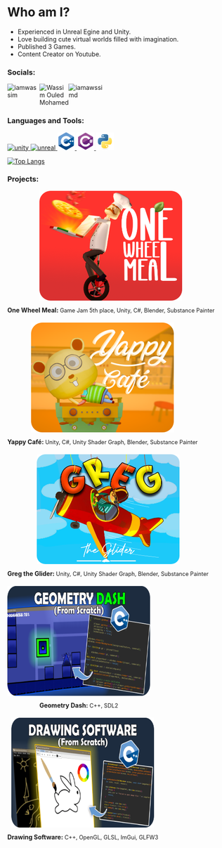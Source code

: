 # **Who am I?**

- Experienced in Unreal Egine and Unity.
- Love building cute virtual worlds filled with imagination.
- Published 3 Games.
- Content Creator on Youtube.

<h3 align="left">Socials:</h3>
<div style="display: flex; justify-content: space-between; width: 160px;">
  <a href="https://www.youtube.com/channel/UC2QMwZIIqTGPIH0ZSqWJ1EQ" target="_blank" style="text-decoration: none;">
    <img src="https://upload.wikimedia.org/wikipedia/commons/thumb/f/fc/YouTube_play_button_square_%282013-2017%29.svg/2048px-YouTube_play_button_square_%282013-2017%29.svg.png" alt="iamwassim" style="width: 30px; height: 30px; object-fit: contain;" />
  </a>
  <a href="https://www.linkedin.com/in/wassim-ouled-mohamed/" target="_blank" style="text-decoration: none;">
    <img src="https://upload.wikimedia.org/wikipedia/commons/thumb/8/81/LinkedIn_icon.svg/2048px-LinkedIn_icon.svg.png" alt="Wassim Ouled Mohamed" style="width: 30px; height: 30px; object-fit: contain;" />
  </a>
  <a href="mailto:wassimcontact@proton.me" target="_blank" style="text-decoration: none;">
    <img src="https://static.vecteezy.com/system/resources/previews/013/948/544/non_2x/gmail-logo-on-transparent-white-background-free-vector.jpg" alt="iamawssimd" style="width: 30px; height: 30px; object-fit: contain;" />
  </a>
  <a href="https://iamwassim.itch.io" target="_blank" style="text-decoration: none;">
    <img src="https://github.com/itchio/itch/blob/master/src/static/images/logos/itchio-textless-pink.svg" alt="Wassim Ouled Mohamed" style="width: 30px; height: 30px; object-fit: contain;" />
  </a>
</div>

<h3 align="left">Languages and Tools:</h3>
<p align="left"> 
  <a href="https://unity.com/" target="_blank" rel="noreferrer"> 
    <img src="https://static.wikia.nocookie.net/logopedia/images/c/ce/Unity_%28Icon%29.svg/revision/latest?cb=20210722101017" alt="unity" width="40" height="40"/> 
  </a> 
  <a href="https://unrealengine.com/" target="_blank" rel="noreferrer"> 
    <img src="https://cdn2.steamgriddb.com/logo_thumb/598fb37d8e3a1f127b3ba7700febc92e.png" alt="unreal" width="40" height="40"/> 
  </a> 
  <a href="https://www.w3schools.com/cpp/" target="_blank" rel="noreferrer"> 
    <img src="https://raw.githubusercontent.com/devicons/devicon/master/icons/cplusplus/cplusplus-original.svg" alt="cplusplus" width="40" height="40"/> 
  </a> 
  <a href="https://www.w3schools.com/cs/" target="_blank" rel="noreferrer"> 
    <img src="https://raw.githubusercontent.com/devicons/devicon/master/icons/csharp/csharp-original.svg" alt="csharp" width="40" height="40"/> 
  </a> 
  <a href="https://www.python.org" target="_blank" rel="noreferrer"> 
    <img src="https://raw.githubusercontent.com/devicons/devicon/master/icons/python/python-original.svg" alt="python" width="40" height="40"/> 
  </a> 
</p>

[![Top Langs](https://github-readme-stats.vercel.app/api/top-langs/?username=wassimcodes&layout=compact)](https://github.com/wassimcodes/github-readme-stats)

<h3 align="left">Projects:</h3>
<div style="display: flex; flex-wrap: wrap; gap: 10px; text-align: center;">
  <div>
    <a href="https://iamwassim.itch.io/one-wheel-meal" target="_blank">
      <img src="https://github.com/wassimcodes/wassimcodes/blob/main/Resources/GameCover-modifsied.png?raw=true" alt="One Wheel Meal" width="325" height="250" />
    </a>
    <h4 style="margin: 10px 0; font-weight: bold;">
      <a href="https://www.youtube.com/watch?v=Ml2q4YCBoD0" target="_blank" style="color: inherit; text-decoration: none;">
        One Wheel Meal:
      </a>
      <span style="font-weight: normal; font-size: 0.9em;">Game Jam 5th place, Unity, C#, Blender, Substance Painter</span>
    </h4>
  </div>
  <div>
<div style="display: flex; flex-wrap: wrap; gap: 10px; text-align: center;">
  <div>
    <a href="https://iamwassim.itch.io/yappy-cafe" target="_blank">
      <img src="https://github.com/wassimcodes/wassimcodes/blob/main/Resources/GameCover-modified.png?raw=true" alt="Yappy Café" width="325" height="250" />
    </a>
    <h4 style="margin: 10px 0; font-weight: bold;">
      <a href="https://www.youtube.com/watch?v=qsBg2C9WxvI&t=71s" target="_blank" style="color: inherit; text-decoration: none;">
        Yappy Café:
      </a>
      <span style="font-weight: normal; font-size: 0.9em;">Unity, C#, Unity Shader Graph, Blender, Substance Painter</span>
    </h4>
  </div>
  <div>
    <a href="https://iamwassim.itch.io/greg-the-glider" target="_blank">
      <img src="https://github.com/wassimcodes/wassimcodes/blob/main/Resources/GregCover2-modified.png?raw=true" alt="Greg the Glider" width="325" height="250" />
    </a>
    <h4 style="margin: 10px 0; font-weight: bold;">
      <a href="https://www.youtube.com/watch?v=KnFYA8NfXVk&list=PLXotmHPNCH9GFyoc5IPSzl7o6_EGwVrfi" target="_blank" style="color: inherit; text-decoration: none;">
        Greg the Glider:
      </a>
      <span style="font-weight: normal; font-size: 0.9em;">Unity, C#, Unity Shader Graph, Blender, Substance Painter</span>
    </h4>
  </div>
  <div>
    <a href="https://www.youtube.com/watch?v=LXDMVYJXyZs" target="_blank">
      <img src="https://github.com/wassimcodes/wassimcodes/blob/main/Resources/GeometryDash111-modified.png" alt="Geometry Dash Tribute" width="325" height="250" />
    </a>
    <h4 style="margin: 10px 0; font-weight: bold;">
      <a href="https://github.com/wassimcodes/GeometryDashSDL2" target="_blank" style="color: inherit; text-decoration: none;">
        Geometry Dash:
      </a>
      <span style="font-weight: normal; font-size: 0.9em;">C++, SDL2</span>
    </h4>
  </div>
  <div>
    <a href="https://www.youtube.com/watch?v=UJ8tBZ8AvoI" target="_blank">
      <img src="https://github.com/wassimcodes/wassimcodes/blob/main/Resources/DrawingSoftware-modified.png" alt="Drawing Software" width="325" height="250" />
    </a>
    <h4 style="margin: 10px 0; font-weight: bold;">
      <a href="https://github.com/wassimcodes/DrawingSoftware" target="_blank" style="color: inherit; text-decoration: none;">
        Drawing Software:
      </a>
      <span style="font-weight: normal; font-size: 0.9em;">C++, OpenGL, GLSL, ImGui, GLFW3</span>
    </h4>
  </div>
</div>
